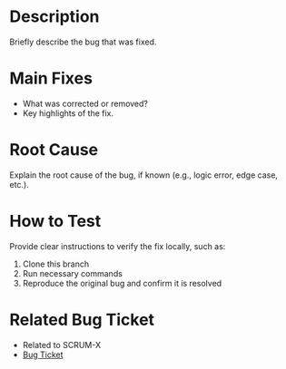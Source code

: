 # Description
Briefly describe the bug that was fixed.

# Main Fixes
- What was corrected or removed?
- Key highlights of the fix.

# Root Cause
Explain the root cause of the bug, if known (e.g., logic error, edge case, etc.).

# How to Test
Provide clear instructions to verify the fix locally, such as:
1. Clone this branch
2. Run necessary commands
3. Reproduce the original bug and confirm it is resolved

# Related Bug Ticket
- Related to SCRUM-X
- [Bug Ticket](https://link-to-bug-ticket.com)